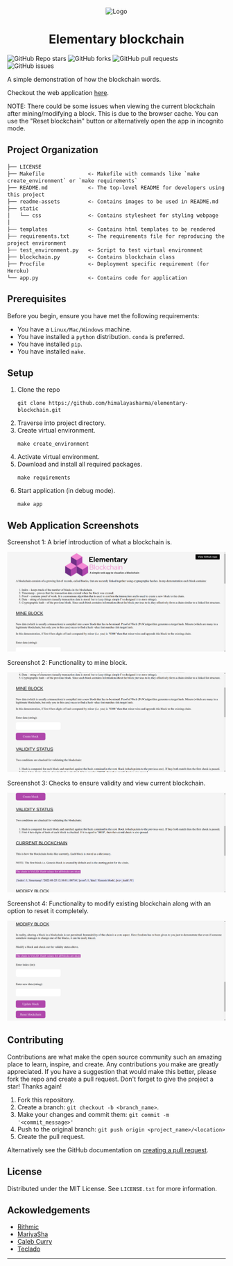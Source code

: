 <!-- PROJECT LOGO -->
<br />
<div align="center">
  <a>
    <img src="readme-assets/DALL·E-blockchain-logo.png" width="224" height="224" alt="Logo">
  </a>

  <h1 align="center">Elementary blockchain</h1>
</div>

<img alt="GitHub Repo stars" src="https://img.shields.io/github/stars/himalayasharma/elementary-blockchain?style=social"> <img alt="GitHub forks" src="https://img.shields.io/github/forks/himalayasharma/elementary-blockchain?style=social"> <img alt="GitHub pull requests" src="https://img.shields.io/github/issues-pr/himalayasharma/elementary-blockchain"> <img alt="GitHub issues" src="https://img.shields.io/github/issues-raw/himalayasharma/elementary-blockchain">

A simple demonstration of how the blockchain words.

Checkout the web application [here](https://elementary-blockchain.herokuapp.com/).

NOTE: There could be some issues when viewing the current blockchain after mining/modifying a block. This is due to the browser cache. You can use the "Reset blockchain" button or alternatively open the app in incognito mode.

Project Organization
------------

    ├── LICENSE
    ├── Makefile              <- Makefile with commands like `make create_environment` or `make requirements`
    ├── README.md             <- The top-level README for developers using this project
    ├── readme-assets         <- Contains images to be used in README.md
    ├── static               
    │   └── css               <- Contains stylesheet for styling webpage
    │
    ├── templates             <- Contains html templates to be rendered
    ├── requirements.txt      <- The requirements file for reproducing the project environment
    ├── test_environment.py   <- Script to test virtual environment
    ├── blockchain.py         <- Contains blockchain class
    ├── Procfile              <- Deployment specific requirement (for Heroku)
    └── app.py                <- Contains code for application
    
Prerequisites
------------
Before you begin, ensure you have met the following requirements:
* You have a `Linux/Mac/Windows` machine.
* You have installed a `python` distribution. `conda` is preferred.
* You have installed `pip`.
* You have installed `make`.

Setup
------------
1. Clone the repo
	```
	git clone https://github.com/himalayasharma/elementary-blockchain.git
	```
2. Traverse into project directory.
3. Create virtual environment.
	```make
	make create_environment
	```
4. Activate virtual environment.
5. Download and install all required packages.
	```make
	make requirements
	```
6. Start application (in debug mode).
	```make
    make app
	```

Web Application Screenshots
------------

Screenshot 1: A brief introduction of what a blockchain is.

![alt text](https://github.com/himalayasharma/elementary-blockchain/blob/app-v2/readme-assets/1-app-brief-intro.png)

Screenshot 2: Functionality to mine block.

![alt text](https://github.com/himalayasharma/elementary-blockchain/blob/app-v2/readme-assets/2-app-mine-block.png)

Screenshot 3: Checks to ensure validity and view current blockchain.

![alt text](https://github.com/himalayasharma/elementary-blockchain/blob/app-v2/readme-assets/3-app-validity-status-current-blockchain.png)

Screenshot 4: Functionality to modify existing blockchain along with an option to reset it completely.

![alt text](https://github.com/himalayasharma/elementary-blockchain/blob/app-v2/readme-assets/4-modify-block-reset-blockchain.png)

Contributing
------------
Contributions are what make the open source community such an amazing place to learn, inspire, and create. Any contributions you make are greatly appreciated. If you have a suggestion that would make this better, please fork the repo and create a pull request. Don't forget to give the project a star! Thanks again!

1. Fork this repository.
2. Create a branch: `git checkout -b <branch_name>`.
3. Make your changes and commit them: `git commit -m '<commit_message>'`
4. Push to the original branch: `git push origin <project_name>/<location>`
5. Create the pull request.

Alternatively see the GitHub documentation on [creating a pull request](https://help.github.com/en/github/collaborating-with-issues-and-pull-requests/creating-a-pull-request).

License
------------
Distributed under the MIT License. See `LICENSE.txt` for more information.

Ackowledgements
------------
* [Rithmic](https://www.youtube.com/c/rithmics)
* [MariyaSha](https://github.com/MariyaSha)
* [Caleb Curry](https://www.youtube.com/c/CalebTheVideoMaker2)
* [Teclado](https://www.youtube.com/c/tecladocode)
--------
